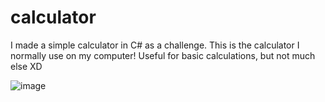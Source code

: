 # calculator
I made a simple calculator in C# as a challenge. This is the calculator I normally use on my computer!
Useful for basic calculations, but not much else XD

![image](https://github.com/holypeachy/calculator/assets/89674775/f85f2492-4706-4e2e-9f13-97cd46f3ec21)

